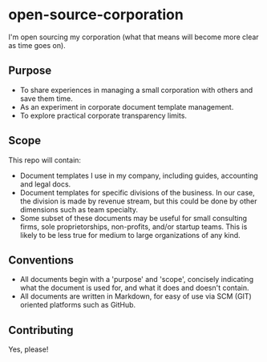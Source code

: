 # open-source-corporation
I'm open sourcing my corporation (what that means will become more clear as time goes on).

## Purpose
  * To share experiences in managing a small corporation with others and save them time.
  * As an experiment in corporate document template management.
  * To explore practical corporate transparency limits.

## Scope
This repo will contain:
  * Document templates I use in my company, including guides, accounting and legal docs.
  * Document templates for specific divisions of the business. In our case, the division is made by revenue stream, but this could be done by other dimensions such as team specialty.
  * Some subset of these documents may be useful for small consulting firms, sole proprietorships, non-profits, and/or startup teams. This is likely to be less true for medium to large organizations of any kind.

## Conventions
  * All documents begin with a 'purpose' and 'scope', concisely indicating what the document is used for, and what it does and doesn't contain.
  * All documents are written in Markdown, for easy of use via SCM (GIT) oriented platforms such as GitHub.

## Contributing
Yes, please!
